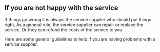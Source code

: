 ##  If you are not happy with the service

If things go wrong it is always the service supplier who should put things
right. As a general rule, the service supplier can repair or replace the
service. Or they can refund the costs of the service to you.

Here are some general guidelines to help if you are having problems with a
service supplier.
